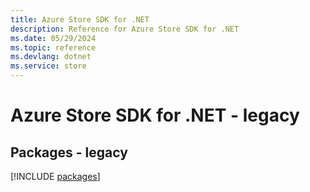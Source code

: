 ```yaml
---
title: Azure Store SDK for .NET
description: Reference for Azure Store SDK for .NET
ms.date: 05/29/2024
ms.topic: reference
ms.devlang: dotnet
ms.service: store
---
```

# Azure Store SDK for .NET - legacy
## Packages - legacy
[!INCLUDE [packages](store-index.md)]